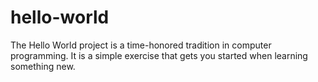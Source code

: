 # hello-world
The Hello World project is a time-honored tradition in computer programming. It is a simple exercise that gets you started when learning something new.
